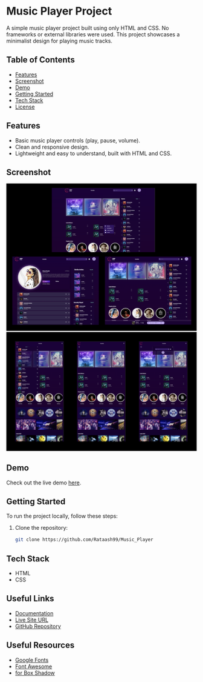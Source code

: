 # Music Player Project

A simple music player project built using only HTML and CSS. No frameworks or external libraries were used. This project showcases a minimalist design for playing music tracks.

## Table of Contents

- [Features](#features)
- [Screenshot](#screenshot)
- [Demo](#demo)
- [Getting Started](#getting-started)
- [Tech Stack](#Tech-Stack)
- [License](#license)

## Features

- Basic music player controls (play, pause, volume).
- Clean and responsive design.
- Lightweight and easy to understand, built with HTML and CSS.

## Screenshot

![Music Player Desktop View](/Images/Screenshots/screenshot-1.png)
![Music Player Mobile View](/Images/Screenshots/screenshot-2.png)

## Demo

Check out the live demo [here](https://your-live-demo-url.com).

## Getting Started

To run the project locally, follow these steps:

1. Clone the repository:

   ```bash
   git clone https://github.com/Rataash99/Music_Player

## Tech Stack
- HTML
- CSS

## Useful Links
- [Documentation](https://example.com/documentation)
- [Live Site URL](https://music-player-56f369.netlify.app)
- [GitHub Repository](https://github.com/Rataash99/Music_Player)

## Useful Resources
- [Google Fonts](https://fonts.google.com)
- [Font Awesome](https://fontawesome.com)
- [for Box Shadow](https://htmlcssfreebies.com/css-box-shadow-examples/)
